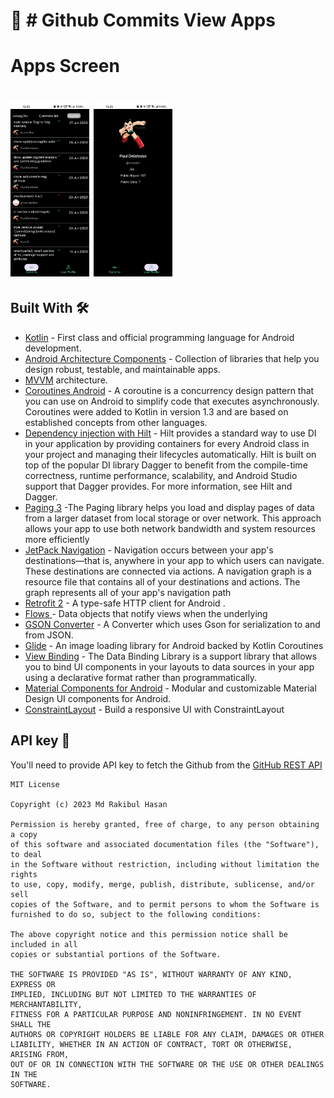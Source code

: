 # 🔖 # Github Commits View Apps
<h1>Apps Screen<h1>
 <img src="https://github.com/rakibcse99/CommitViewApps/blob/master/app/src/main/res/drawable/appimage1.jpg?raw=true" width="25%"/>
 <img src="https://github.com/rakibcse99/CommitViewApps/blob/master/app/src/main/res/drawable/appnage2.jpg?raw=true" width="25%"/>

## Built With 🛠

- [Kotlin](https://kotlinlang.org/) - First class and official programming language for Android
  development.
- [Android Architecture Components](https://developer.android.com/topic/libraries/architecture) - Collection of libraries that help you design robust, testable, and maintainable apps.
-  [MVVM](https://developer.android.com/jetpack/docs/guide#recommended-app-arch) architecture.
- [Coroutines Android](https://developer.android.com/kotlin/coroutines) - A coroutine is a concurrency design pattern that you can use on Android to simplify code that executes asynchronously. Coroutines were added to Kotlin in version 1.3 and are based on established concepts from other languages.
- [Dependency injection with Hilt](https://developer.android.com/training/dependency-injection/hilt-android) - Hilt provides a standard way to use DI in your application by providing containers for every Android class in your project and managing their lifecycles automatically. Hilt is built on top of the popular DI library Dagger to benefit from the compile-time correctness, runtime performance, scalability, and Android Studio support that Dagger provides. For more information, see Hilt and Dagger.
- [Paging 3](https://developer.android.com/topic/libraries/architecture/paging/v3-overview) -The Paging library helps you load and display pages of data from a larger dataset from local storage or over network. This approach allows your app to use both network bandwidth and system resources more efficiently
- [JetPack Navigation](https://developer.android.com/guide/navigation/navigation-getting-started) - Navigation occurs between your app's destinations—that is, anywhere in your app to which users can navigate. These destinations are connected via actions.
  A navigation graph is a resource file that contains all of your destinations and actions. The graph represents all of your app's navigation path
- [Retrofit 2](https://square.github.io/retrofit/) - A type-safe HTTP client for Android .
- [Flows ](https://developer.android.com/kotlin/flow) - Data objects that notify views when the underlying
- [GSON Converter](https://github.com/square/retrofit/tree/master/retrofit-converters/gson) - A Converter which uses Gson for serialization to and from JSON.
- [Glide](https://mvnrepository.com/artifact/com.github.bumptech.glide/glide/4.12.0) - An image loading library for Android backed by Kotlin Coroutines
- [View Binding](https://developer.android.com/topic/libraries/view-binding) - The Data Binding Library is a support library that allows you to bind UI components in your layouts to data sources in your app using a declarative format rather than programmatically.
- [Material Components for Android](https://github.com/material-components/material-components-android) - Modular and customizable Material Design UI components for Android.
- [ConstraintLayout](https://developer.android.com/develop/ui/views/layout/constraint-layout) - Build a responsive UI with ConstraintLayout


## API key 🔑
You'll need to provide API key to fetch the Github from the [GitHub REST API ](https://docs.github.com/en/rest?apiVersion=2022-11-28)
```
MIT License

Copyright (c) 2023 Md Rakibul Hasan

Permission is hereby granted, free of charge, to any person obtaining a copy
of this software and associated documentation files (the "Software"), to deal
in the Software without restriction, including without limitation the rights
to use, copy, modify, merge, publish, distribute, sublicense, and/or sell
copies of the Software, and to permit persons to whom the Software is
furnished to do so, subject to the following conditions:

The above copyright notice and this permission notice shall be included in all
copies or substantial portions of the Software.

THE SOFTWARE IS PROVIDED "AS IS", WITHOUT WARRANTY OF ANY KIND, EXPRESS OR
IMPLIED, INCLUDING BUT NOT LIMITED TO THE WARRANTIES OF MERCHANTABILITY,
FITNESS FOR A PARTICULAR PURPOSE AND NONINFRINGEMENT. IN NO EVENT SHALL THE
AUTHORS OR COPYRIGHT HOLDERS BE LIABLE FOR ANY CLAIM, DAMAGES OR OTHER
LIABILITY, WHETHER IN AN ACTION OF CONTRACT, TORT OR OTHERWISE, ARISING FROM,
OUT OF OR IN CONNECTION WITH THE SOFTWARE OR THE USE OR OTHER DEALINGS IN THE
SOFTWARE.
```
